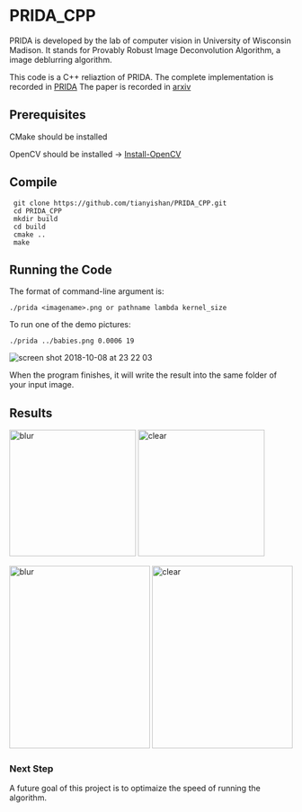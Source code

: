 
# PRIDA_CPP

PRIDA is developed by the lab of computer vision in University of Wisconsin Madison. It stands for Provably Robust Image Deconvolution Algorithm, a image deblurring algorithm. 

This code is a C++ reliaztion of PRIDA. The complete implementation is recorded in [PRIDA](https://github.com/sravi-uwmadison/prida) The paper is recorded in [arxiv](https://arxiv.org/abs/1803.08137)

## Prerequisites

CMake should be installed 

OpenCV should be installed -> [Install-OpenCV](https://github.com/jayrambhia/Install-OpenCV)

## Compile 
```script
 git clone https://github.com/tianyishan/PRIDA_CPP.git
 cd PRIDA_CPP
 mkdir build
 cd build 
 cmake ..
 make
```
## Running the Code
The format of command-line argument is:

    ./prida <imagename>.png or pathname lambda kernel_size

To run one of the demo pictures: 

    ./prida ../babies.png 0.0006 19

![screen shot 2018-10-08 at 23 22 03](https://user-images.githubusercontent.com/14845016/46646664-0450e500-cb51-11e8-88f5-e08545ef122b.png)

    
When the program finishes, it will write the result into the same folder of your input image.  
## Results  
<img width="225" height="225" alt="blur" src="https://user-images.githubusercontent.com/14845016/46645893-b33ef200-cb4c-11e8-8e3d-ab759df584b7.png"> <img width="225" height="225" alt="clear" src="https://user-images.githubusercontent.com/14845016/46645894-b33ef200-cb4c-11e8-875d-f1022e7306d6.png">

<img width="250" height="325" alt="blur" src="https://user-images.githubusercontent.com/14845016/46645944-f39e7000-cb4c-11e8-820c-1be5f2d5409a.png"> <img width="250" height="325" alt="clear" src="https://user-images.githubusercontent.com/14845016/46645945-f5683380-cb4c-11e8-8136-80524e4c5a4a.png">


### Next Step

A future goal of this project is to optimaize the speed of running the algorithm. 

